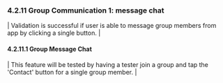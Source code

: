 ### 4.2.11 Group Communication 1: message chat

| Validation is successful if user is able to message group members from app by clicking a single button. |

#### 4.2.11.1  Group Message Chat

| This feature will be tested by having a tester join a group and tap the 'Contact' button for a single group member. |
